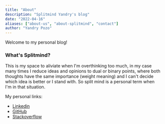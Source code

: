 ```yaml
---
title: "About"
description: "Splitmind Yandry's blog"
date: "2022-04-16"
aliases: ["about-us", "about-splitmind", "contact"]
author: "Yandry Pozo"
---
```


Welcome to my personal blog!

### What's Splitmind?

This is my space to aliviate when I'm overthinking too much, in my case many times I reduce ideas and opinions to dual or binary points, where both thoughts have the same importance (weight meaning) and I can't decide which idea is better or I stand with.
So split mind is a personal term when I'm in that situation.



My personal links:
* [Linkedin](https://www.linkedin.com/in/yandrypozo/)
* [GitHub](https://github.com/yanpozka)
* [Stackoverflow](https://stackoverflow.com/users/1227008/yandry-pozo)
